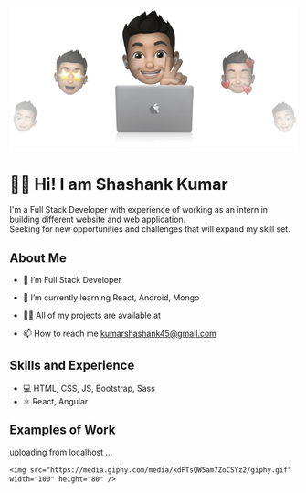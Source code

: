 ![Design and Development](https://github.com/knightShas/knightShas/blob/main/cover-thompson.png)

# 👋🏼 Hi! I am Shashank Kumar
I'm a Full Stack Developer with experience of working as an intern in building different website and web application.<br>
Seeking for new opportunities and challenges that will expand my skill set.

## About Me
- 🔭 I’m Full Stack Developer

- 🌱 I’m currently learning React, Android, Mongo

- 👨‍💻 All of my projects are available at 

- 📫 How to reach me kumarshashank45@gmail.com

## Skills and Experience
* 💻 HTML, CSS, JS, Bootstrap, Sass
* ⚛ React, Angular

## Examples of Work
uploading from localhost ...<br>

    <img src="https://media.giphy.com/media/kdFTsQW5am7ZoCSYz2/giphy.gif" width="100" height="80" />
